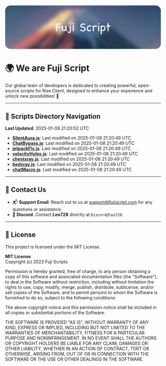 ![Banner](.github/b.webp)

# 🌍 **We are Fuji Script**

Our global team of developers is dedicated to creating powerful, open-source scripts for Rise Client, designed to enhance your experience and unlock new possibilities! 🌟

---
<!-- SCRIPTS_NAVIGATION_START -->
## 📂 **Scripts Directory Navigation**

**Last Updated**: 2025-01-08 21:20:52 UTC

- **[SilentAura.js](scripts/SilentAura.js)**: Last modified on 2025-01-08 21:20:49 UTC
- **[ChatBypass.js](scripts/ChatBypass.js)**: Last modified on 2025-01-08 21:20:49 UTC
- **[jetpackFly.js](scripts/jetpackFly.js)**: Last modified on 2025-01-08 21:20:49 UTC
- **[velocityHylex.js](scripts/velocityHylex.js)**: Last modified on 2025-01-08 21:20:49 UTC
- **[chestxray.js](scripts/chestxray.js)**: Last modified on 2025-01-08 21:20:49 UTC
- **[bedxray.js](scripts/bedxray.js)**: Last modified on 2025-01-08 21:20:49 UTC
- **[chatMacro.js](scripts/chatMacro.js)**: Last modified on 2025-01-08 21:20:49 UTC

<!-- SCRIPTS_NAVIGATION_END -->

---

## 💬 **Contact Us**  
- 📬 **Support Email**: Reach out to us at [support@fujiscript.com](mailto:support@fujiscript.com) for any questions or assistance.  
- 💬 **Discord**: Contact **Leo728** directly at `Discord@leo728`.

---

## 📜 **License**

This project is licensed under the MIT License.  

**MIT License**  
Copyright (c) 2023 Fuji Scripts  

Permission is hereby granted, free of charge, to any person obtaining a copy of this software and associated documentation files (the "Software"), to deal in the Software without restriction, including without limitation the rights to use, copy, modify, merge, publish, distribute, sublicense, and/or sell copies of the Software, and to permit persons to whom the Software is furnished to do so, subject to the following conditions:  

The above copyright notice and this permission notice shall be included in all copies or substantial portions of the Software.  

THE SOFTWARE IS PROVIDED "AS IS", WITHOUT WARRANTY OF ANY KIND, EXPRESS OR IMPLIED, INCLUDING BUT NOT LIMITED TO THE WARRANTIES OF MERCHANTABILITY, FITNESS FOR A PARTICULAR PURPOSE AND NONINFRINGEMENT. IN NO EVENT SHALL THE AUTHORS OR COPYRIGHT HOLDERS BE LIABLE FOR ANY CLAIM, DAMAGES OR OTHER LIABILITY, WHETHER IN AN ACTION OF CONTRACT, TORT OR OTHERWISE, ARISING FROM, OUT OF OR IN CONNECTION WITH THE SOFTWARE OR THE USE OR OTHER DEALINGS IN THE SOFTWARE.  
